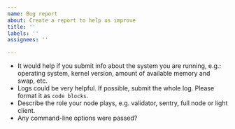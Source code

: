 ```yaml
---
name: Bug report
about: Create a report to help us improve
title: ''
labels: ''
assignees: ''

---
```


- It would help if you submit info about the system you are running, e.g.: operating system, kernel version, amount of available memory and swap, etc.
- Logs could be very helpful. If possible, submit the whole log. Please format it as ```code blocks```.
- Describe the role your node plays, e.g. validator, sentry, full node or light client.
- Any command-line options were passed?
